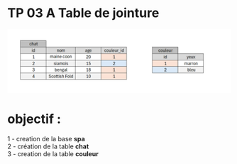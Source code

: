 # TP 03 A Table de jointure

![chat](/img/09/chat.png)

# objectif :
1 - creation de la base **spa**  
2 - création de la table **chat**  
3 - creation de la table **couleur**  